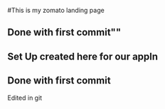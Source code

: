 #This is my zomato landing page


## Done with first commit""

## Set Up created here for our appln

## Done with first commit
Edited in git

